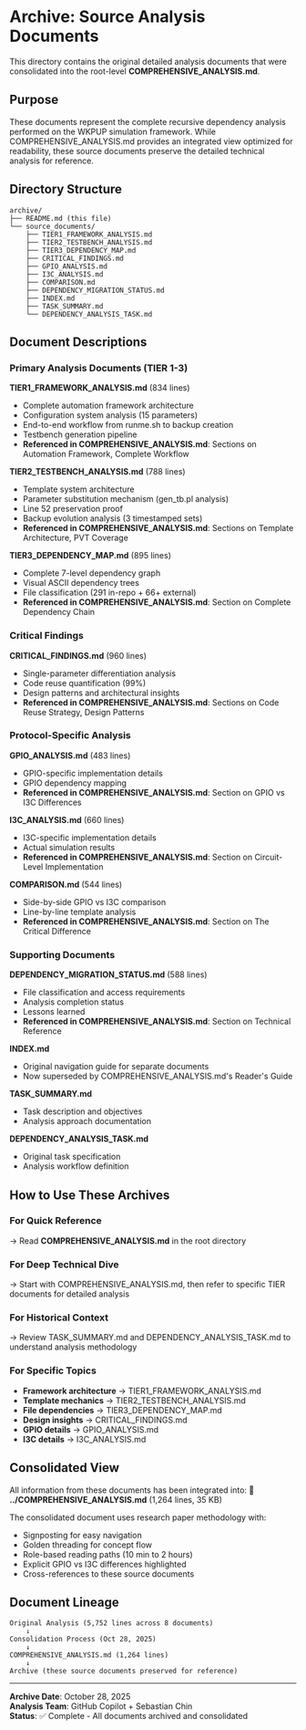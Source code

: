 # Archive: Source Analysis Documents

This directory contains the original detailed analysis documents that were consolidated into the root-level **COMPREHENSIVE_ANALYSIS.md**.

## Purpose

These documents represent the complete recursive dependency analysis performed on the WKPUP simulation framework. While COMPREHENSIVE_ANALYSIS.md provides an integrated view optimized for readability, these source documents preserve the detailed technical analysis for reference.

## Directory Structure

```
archive/
├── README.md (this file)
└── source_documents/
    ├── TIER1_FRAMEWORK_ANALYSIS.md
    ├── TIER2_TESTBENCH_ANALYSIS.md
    ├── TIER3_DEPENDENCY_MAP.md
    ├── CRITICAL_FINDINGS.md
    ├── GPIO_ANALYSIS.md
    ├── I3C_ANALYSIS.md
    ├── COMPARISON.md
    ├── DEPENDENCY_MIGRATION_STATUS.md
    ├── INDEX.md
    ├── TASK_SUMMARY.md
    └── DEPENDENCY_ANALYSIS_TASK.md
```

## Document Descriptions

### Primary Analysis Documents (TIER 1-3)

**TIER1_FRAMEWORK_ANALYSIS.md** (834 lines)
- Complete automation framework architecture
- Configuration system analysis (15 parameters)
- End-to-end workflow from runme.sh to backup creation
- Testbench generation pipeline
- **Referenced in COMPREHENSIVE_ANALYSIS.md**: Sections on Automation Framework, Complete Workflow

**TIER2_TESTBENCH_ANALYSIS.md** (788 lines)
- Template system architecture
- Parameter substitution mechanism (gen_tb.pl analysis)
- Line 52 preservation proof
- Backup evolution analysis (3 timestamped sets)
- **Referenced in COMPREHENSIVE_ANALYSIS.md**: Sections on Template Architecture, PVT Coverage

**TIER3_DEPENDENCY_MAP.md** (895 lines)
- Complete 7-level dependency graph
- Visual ASCII dependency trees
- File classification (291 in-repo + 66+ external)
- **Referenced in COMPREHENSIVE_ANALYSIS.md**: Section on Complete Dependency Chain

### Critical Findings

**CRITICAL_FINDINGS.md** (960 lines)
- Single-parameter differentiation analysis
- Code reuse quantification (99%)
- Design patterns and architectural insights
- **Referenced in COMPREHENSIVE_ANALYSIS.md**: Sections on Code Reuse Strategy, Design Patterns

### Protocol-Specific Analysis

**GPIO_ANALYSIS.md** (483 lines)
- GPIO-specific implementation details
- GPIO dependency mapping
- **Referenced in COMPREHENSIVE_ANALYSIS.md**: Section on GPIO vs I3C Differences

**I3C_ANALYSIS.md** (660 lines)
- I3C-specific implementation details
- Actual simulation results
- **Referenced in COMPREHENSIVE_ANALYSIS.md**: Section on Circuit-Level Implementation

**COMPARISON.md** (544 lines)
- Side-by-side GPIO vs I3C comparison
- Line-by-line template analysis
- **Referenced in COMPREHENSIVE_ANALYSIS.md**: Section on The Critical Difference

### Supporting Documents

**DEPENDENCY_MIGRATION_STATUS.md** (588 lines)
- File classification and access requirements
- Analysis completion status
- Lessons learned
- **Referenced in COMPREHENSIVE_ANALYSIS.md**: Section on Technical Reference

**INDEX.md**
- Original navigation guide for separate documents
- Now superseded by COMPREHENSIVE_ANALYSIS.md's Reader's Guide

**TASK_SUMMARY.md**
- Task description and objectives
- Analysis approach documentation

**DEPENDENCY_ANALYSIS_TASK.md**
- Original task specification
- Analysis workflow definition

## How to Use These Archives

### For Quick Reference
→ Read **COMPREHENSIVE_ANALYSIS.md** in the root directory

### For Deep Technical Dive
→ Start with COMPREHENSIVE_ANALYSIS.md, then refer to specific TIER documents for detailed analysis

### For Historical Context
→ Review TASK_SUMMARY.md and DEPENDENCY_ANALYSIS_TASK.md to understand analysis methodology

### For Specific Topics
- **Framework architecture** → TIER1_FRAMEWORK_ANALYSIS.md
- **Template mechanics** → TIER2_TESTBENCH_ANALYSIS.md
- **File dependencies** → TIER3_DEPENDENCY_MAP.md
- **Design insights** → CRITICAL_FINDINGS.md
- **GPIO details** → GPIO_ANALYSIS.md
- **I3C details** → I3C_ANALYSIS.md

## Consolidated View

All information from these documents has been integrated into:
**📄 ../COMPREHENSIVE_ANALYSIS.md** (1,264 lines, 35 KB)

The consolidated document uses research paper methodology with:
- Signposting for easy navigation
- Golden threading for concept flow
- Role-based reading paths (10 min to 2 hours)
- Explicit GPIO vs I3C differences highlighted
- Cross-references to these source documents

## Document Lineage

```
Original Analysis (5,752 lines across 8 documents)
    ↓
Consolidation Process (Oct 28, 2025)
    ↓
COMPREHENSIVE_ANALYSIS.md (1,264 lines)
    ↓
Archive (these source documents preserved for reference)
```

---

**Archive Date**: October 28, 2025  
**Analysis Team**: GitHub Copilot + Sebastian Chin  
**Status**: ✅ Complete - All documents archived and consolidated
